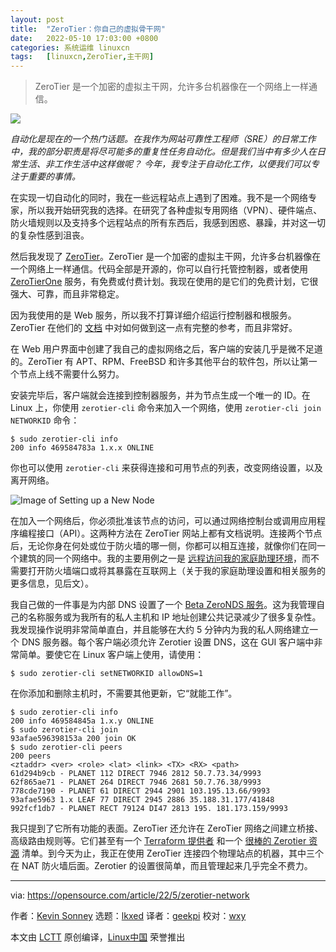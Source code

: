 ```yaml
---
layout: post
title:	"ZeroTier：你自己的虚拟骨干网"
date:	2022-05-10 17:03:00 +0800 
categories:	系统运维 linuxcn 
tags:	[linuxcn,ZeroTier,主干网]
---
```




> 
> ZeroTier 是一个加密的虚拟主干网，允许多台机器像在一个网络上一样通信。
> 
> 
> 


![](/Asserts/Images//attachment/album/202205/10/170306m9263ud6wu23ul3e.jpg)


*自动化是现在的一个热门话题。在我作为网站可靠性工程师（SRE）的日常工作中，我的部分职责是将尽可能多的重复性任务自动化。但是我们当中有多少人在日常生活、非工作生活中这样做呢？ 今年，我专注于自动化工作，以便我们可以专注于重要的事情。*


在实现一切自动化的同时，我在一些远程站点上遇到了困难。我不是一个网络专家，所以我开始研究我的选择。在研究了各种虚拟专用网络（VPN）、硬件端点、防火墙规则以及支持多个远程站点的所有东西后，我感到困惑、暴躁，并对这一切的复杂性感到沮丧。


然后我发现了 [ZeroTier](https://github.com/zerotier)。ZeroTier 是一个加密的虚拟主干网，允许多台机器像在一个网络上一样通信。代码全部是开源的，你可以自行托管控制器，或者使用 [ZeroTierOne](https://www.zerotier.com/pricing) 服务，有免费或付费计划。我现在使用的是它们的免费计划，它很强大、可靠，而且非常稳定。


因为我使用的是 Web 服务，所以我不打算详细介绍运行控制器和根服务。ZeroTier 在他们的 [文档](https://docs.zerotier.com) 中对如何做到这一点有完整的参考，而且非常好。


在 Web 用户界面中创建了我自己的虚拟网络之后，客户端的安装几乎是微不足道的。ZeroTier 有 APT、RPM、FreeBSD 和许多其他平台的软件包，所以让第一个节点上线不需要什么努力。


安装完毕后，客户端就会连接到控制器服务，并为节点生成一个唯一的 ID。在 Linux 上，你使用 `zerotier-cli` 命令来加入一个网络，使用 `zerotier-cli join NETWORKID` 命令：



```
$ sudo zerotier-cli info
200 info 469584783a 1.x.x ONLINE

```

你也可以使用 `zerotier-cli` 来获得连接和可用节点的列表，改变网络设置，以及离开网络。


![Image of Setting up a New Node](/Asserts/Images//attachment/album/202205/10/170309ypc8coz8zcov3cdf.png)


在加入一个网络后，你必须批准该节点的访问，可以通过网络控制台或调用应用程序编程接口（API）。这两种方法在 ZeroTier 网站上都有文档说明。连接两个节点后，无论你身在何处或位于防火墙的哪一侧，你都可以相互连接，就像你们在同一个建筑的同一个网络中。我的主要用例之一是 [远程访问我的家庭助理环境](https://opensource.com/article/22/5/remote-home-assistant)，而不需要打开防火墙端口或将其暴露在互联网上（关于我的家庭助理设置和相关服务的更多信息，见后文）。


我自己做的一件事是为内部 DNS 设置了一个 [Beta ZeroNDS 服务](https://github.com/zerotier/zeronsd)。这为我管理自己的名称服务或为我所有的私人主机和 IP 地址创建公共记录减少了很多复杂性。我发现操作说明非常简单直白，并且能够在大约 5 分钟内为我的私人网络建立一个 DNS 服务器。每个客户端必须允许 Zerotier 设置 DNS，这在 GUI 客户端中非常简单。要使它在 Linux 客户端上使用，请使用：



```
$ sudo zerotier-cli setNETWORKID allowDNS=1

```

在你添加和删除主机时，不需要其他更新，它“就能工作”。



```
$ sudo zerotier-cli info
200 info 469584845a 1.x.y ONLINE
$ sudo zerotier-cli join
93afae596398153a 200 join OK
$ sudo zerotier-cli peers
200 peers
<ztaddr> <ver> <role> <lat> <link> <TX> <RX> <path>
61d294b9cb - PLANET 112 DIRECT 7946 2812 50.7.73.34/9993
62f865ae71 - PLANET 264 DIRECT 7946 2681 50.7.76.38/9993
778cde7190 - PLANET 61 DIRECT 2944 2901 103.195.13.66/9993
93afae5963 1.x LEAF 77 DIRECT 2945 2886 35.188.31.177/41848
992fcf1db7 - PLANET RECT 79124 DI47 2813 195. 181.173.159/9993

```

我只提到了它所有功能的表面。ZeroTier 还允许在 ZeroTier 网络之间建立桥接、高级路由规则等。它们甚至有一个 [Terraform 提供者](https://github.com/zerotier/terraform-provider-zerotier) 和一个 [很棒的 Zerotier 资源](https://github.com/zerotier/awesome-zerotier) 清单。到今天为止，我正在使用 ZeroTier 连接四个物理站点的机器，其中三个在 NAT 防火墙后面。Zerotier 的设置很简单，而且管理起来几乎完全不费力。




---


via: <https://opensource.com/article/22/5/zerotier-network>


作者：[Kevin Sonney](https://opensource.com/users/ksonney) 选题：[lkxed](https://github.com/lkxed) 译者：[geekpi](https://github.com/geekpi) 校对：[wxy](https://github.com/wxy)


本文由 [LCTT](https://github.com/LCTT/TranslateProject) 原创编译，[Linux中国](https://linux.cn/) 荣誉推出
